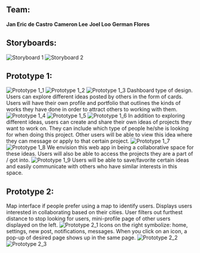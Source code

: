## Team:

**Jan Eric de Castro**
**Cameron Lee**
**Joel Loo**
**German Flores**

## Storyboards:

![Storyboard 1](https://github.com/jcloo/COGS121_Project/tree/master/public/images/storyboard1.PNG)
![Storyboard 2](https://github.com/jcloo/COGS121_Project/blob/master/images/storyboard2.PNG)

## Prototype 1:

![Prototype 1_1](https://github.com/jcloo/COGS121_Project/blob/master/images/prototype1_1.PNG)
![Prototype 1_2](https://github.com/jcloo/COGS121_Project/blob/master/images/prototype1_2.PNG)
![Prototype 1_3](https://github.com/jcloo/COGS121_Project/blob/master/images/prototype1_3.PNG)
Dashboard type of design. Users can explore different ideas posted by others
in the form of cards. Users will have their own profile and portfolio that
outlines the kinds of works they have done in order to attract others to
working with them.
![Prototype 1_4](https://github.com/jcloo/COGS121_Project/blob/master/images/prototype1_4.PNG)
![Prototype 1_5](https://github.com/jcloo/COGS121_Project/blob/master/images/prototype1_5.PNG)
![Prototype 1_6](https://github.com/jcloo/COGS121_Project/blob/master/images/prototype1_6.PNG)
In addition to exploring different ideas, users can create and share their own
ideas of projects they want to work on. They can include which type of people
he/she is looking for when doing this project. Other users will be able to
view this idea where they can message or apply to that certain project.
![Prototype 1_7](https://github.com/jcloo/COGS121_Project/blob/master/images/prototype1_7.PNG)
![Prototype 1_8](https://github.com/jcloo/COGS121_Project/blob/master/images/prototype1_8.PNG)
We envision this web app in being a collaborative space for these ideas.
Users will also be able to access the projects they are a part of / got into.
![Prototype 1_9](https://github.com/jcloo/COGS121_Project/blob/master/images/prototype1_9.PNG)
Users will be able to save/favorite certain ideas and easily communicate
with others who have similar interests in this space.

## Prototype 2:

Map interface if people prefer using a map to identify users. Displays users
interested in collaborating based on their cities. User filters out furthest
distance to stop looking for users, mini-profile page of other users displayed
on the left.
![Prototype 2_1](https://github.com/jcloo/COGS121_Project/blob/master/images/prototype2_1.PNG)
Icons on the right symbolize: home, settings, new post, notifications,
messages. When you click on an icon, a pop-up of desired page shows up in the
same page.
![Prototype 2_2](https://github.com/jcloo/COGS121_Project/blob/master/images/prototype2_2.PNG)
![Prototype 2_3](https://github.com/jcloo/COGS121_Project/blob/master/images/prototype2_3.PNG)

